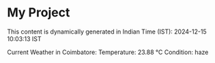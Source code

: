 # My Project

This content is dynamically generated in Indian Time (IST): 2024-12-15 10:03:13 IST


Current Weather in Coimbatore:
Temperature: 23.88 °C
Condition: haze

